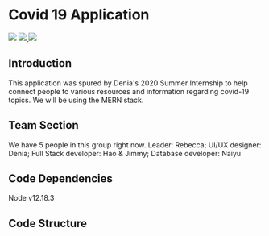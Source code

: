 # Covid 19 Application

<a href="https://github.com/gaptime/Covid_19_Application" target="blank"><img src="https://img.shields.io/tokei/lines/github/gaptime/Covid_19_Application" /></a> <a href="https://github.com/gaptime/Covid_19_Application/issues" target="blank">
<img src="https://img.shields.io/github/issues/gaptime/Covid_19_Application" />
</a><img src="https://img.shields.io/github/languages/count/gaptime/Covid_19_Application"/>

## Introduction
This application was spured by Denia's 2020 Summer Internship to help connect people to various resources and information regarding covid-19 topics.  We will be using the MERN stack. 

## Team Section
We have 5 people in this group right now. Leader: Rebecca; UI/UX designer: Denia; Full Stack developer: Hao & Jimmy; Database developer: Naiyu

## Code Dependencies

Node v12.18.3

## Code Structure



